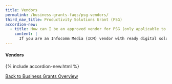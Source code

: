 ```yaml
---
title: Vendors
permalink: /business-grants-faqs/psg-vendors/
third_nav_title: Productivity Solutions Grant (PSG)
accordion-new:
  - title: How can I be an approved vendor for PSG (only applicable to IT/digital solutions)?
    content: |
      If you are an Infocomm Media (ICM) vendor with ready digital solutions proven to deliver productivity gains to SMEs, you can submit your solution to be pre-approved under the SMEs Go Digital programme. Solutions can be sector-specific or cut across various sectors. For information on the application process, please click [here](https://www.imda.gov.sg/programme-listing/smes-go-digital/pre-approval-of-icm-vendors-solutions){:target="_blank"}.
---
```


#### Vendors

{% include accordion-new.html %}

[Back to Business Grants Overview](/business-grants/)